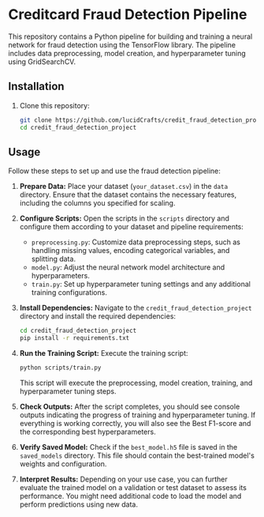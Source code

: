 # Creditcard Fraud Detection Pipeline

This repository contains a Python pipeline for building and training a neural network for fraud detection using the TensorFlow library. The pipeline includes data preprocessing, model creation, and hyperparameter tuning using GridSearchCV.

## Installation

1. Clone this repository:
    ```bash
    git clone https://github.com/lucidCrafts/credit_fraud_detection_project.git
    cd credit_fraud_detection_project
    ```

## Usage

Follow these steps to set up and use the fraud detection pipeline:

1. **Prepare Data:** Place your dataset (`your_dataset.csv`) in the `data` directory. Ensure that the dataset contains the necessary features, including the columns you specified for scaling.

2. **Configure Scripts:** Open the scripts in the `scripts` directory and configure them according to your dataset and pipeline requirements:
   
   - `preprocessing.py`: Customize data preprocessing steps, such as handling missing values, encoding categorical variables, and splitting data.
   - `model.py`: Adjust the neural network model architecture and hyperparameters.
   - `train.py`: Set up hyperparameter tuning settings and any additional training configurations.

3. **Install Dependencies:** Navigate to the `credit_fraud_detection_project` directory and install the required dependencies:
    ```bash
    cd credit_fraud_detection_project
    pip install -r requirements.txt
    ```

4. **Run the Training Script:** Execute the training script:
    ```bash
    python scripts/train.py
    ```
    This script will execute the preprocessing, model creation, training, and hyperparameter tuning steps.

5. **Check Outputs:** After the script completes, you should see console outputs indicating the progress of training and hyperparameter tuning. If everything is working correctly, you will also see the Best F1-score and the corresponding best hyperparameters.

6. **Verify Saved Model:** Check if the `best_model.h5` file is saved in the `saved_models` directory. This file should contain the best-trained model's weights and configuration.

7. **Interpret Results:** Depending on your use case, you can further evaluate the trained model on a validation or test dataset to assess its performance. You might need additional code to load the model and perform predictions using new data.

